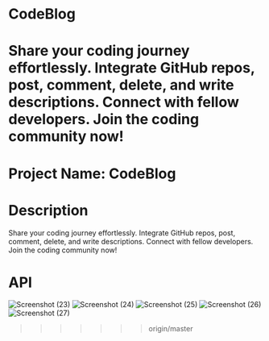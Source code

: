 
# CodeBlog
Share your coding journey effortlessly. Integrate GitHub repos, post, comment, delete, and write descriptions. Connect with fellow developers. Join the coding community now!
=======
# Project Name: CodeBlog
# Description
Share your coding journey effortlessly. Integrate GitHub repos, post, comment, delete, and write descriptions. Connect with fellow developers. Join the coding community now!
# API
![Screenshot (23)](https://github.com/sakil786-java/CodeBlog/assets/106463224/f378e125-d17e-44f4-b1e0-7c4e24d2cbe2)
![Screenshot (24)](https://github.com/sakil786-java/CodeBlog/assets/106463224/bf7a8217-093b-4ba5-98a0-e40d2580ad5c)
![Screenshot (25)](https://github.com/sakil786-java/CodeBlog/assets/106463224/95f3b52b-4bc0-4cd4-8c7f-0ef77479283f)
![Screenshot (26)](https://github.com/sakil786-java/CodeBlog/assets/106463224/57302e66-0477-402e-bc92-2fb6420e1537)
![Screenshot (27)](https://github.com/sakil786-java/CodeBlog/assets/106463224/1313e49f-f0ad-407f-9f9d-5280a4b7de57)
>>>>>>> origin/master
